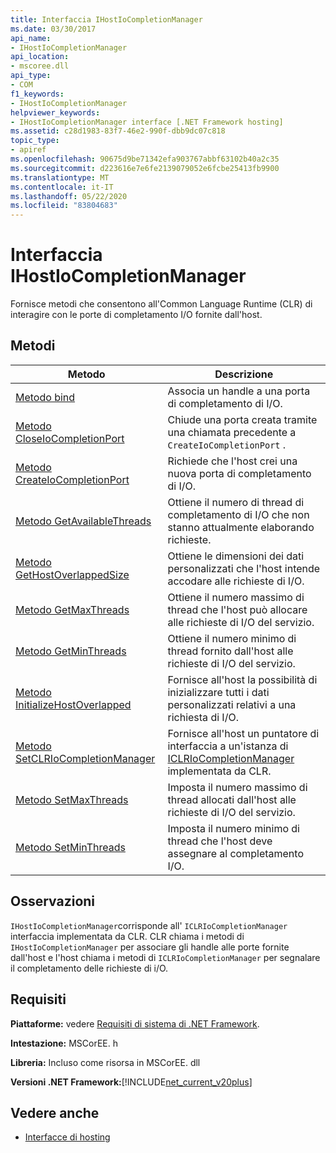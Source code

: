 ```yaml
---
title: Interfaccia IHostIoCompletionManager
ms.date: 03/30/2017
api_name:
- IHostIoCompletionManager
api_location:
- mscoree.dll
api_type:
- COM
f1_keywords:
- IHostIoCompletionManager
helpviewer_keywords:
- IHostIoCompletionManager interface [.NET Framework hosting]
ms.assetid: c28d1983-83f7-46e2-990f-dbb9dc07c818
topic_type:
- apiref
ms.openlocfilehash: 90675d9be71342efa903767abbf63102b40a2c35
ms.sourcegitcommit: d223616e7e6fe2139079052e6fcbe25413fb9900
ms.translationtype: MT
ms.contentlocale: it-IT
ms.lasthandoff: 05/22/2020
ms.locfileid: "83804683"
---
```

# <a name="ihostiocompletionmanager-interface"></a>Interfaccia IHostIoCompletionManager
Fornisce metodi che consentono all'Common Language Runtime (CLR) di interagire con le porte di completamento I/O fornite dall'host.  
  
## <a name="methods"></a>Metodi  
  
|Metodo|Descrizione|  
|------------|-----------------|  
|[Metodo bind](ihostiocompletionmanager-bind-method.md)|Associa un handle a una porta di completamento di I/O.|  
|[Metodo CloseIoCompletionPort](ihostiocompletionmanager-closeiocompletionport-method.md)|Chiude una porta creata tramite una chiamata precedente a `CreateIoCompletionPort` .|  
|[Metodo CreateIoCompletionPort](ihostiocompletionmanager-createiocompletionport-method.md)|Richiede che l'host crei una nuova porta di completamento di I/O.|  
|[Metodo GetAvailableThreads](ihostiocompletionmanager-getavailablethreads-method.md)|Ottiene il numero di thread di completamento di I/O che non stanno attualmente elaborando richieste.|  
|[Metodo GetHostOverlappedSize](ihostiocompletionmanager-gethostoverlappedsize-method.md)|Ottiene le dimensioni dei dati personalizzati che l'host intende accodare alle richieste di I/O.|  
|[Metodo GetMaxThreads](ihostiocompletionmanager-getmaxthreads-method.md)|Ottiene il numero massimo di thread che l'host può allocare alle richieste di I/O del servizio.|  
|[Metodo GetMinThreads](ihostiocompletionmanager-getminthreads-method.md)|Ottiene il numero minimo di thread fornito dall'host alle richieste di I/O del servizio.|  
|[Metodo InitializeHostOverlapped](ihostiocompletionmanager-initializehostoverlapped-method.md)|Fornisce all'host la possibilità di inizializzare tutti i dati personalizzati relativi a una richiesta di I/O.|  
|[Metodo SetCLRIoCompletionManager](../../../../docs/framework/unmanaged-api/hosting/ihostiocompletionmanager-setclriocompletionmanager-method.md)|Fornisce all'host un puntatore di interfaccia a un'istanza di [ICLRIoCompletionManager](iclriocompletionmanager-interface.md) implementata da CLR.|  
|[Metodo SetMaxThreads](ihostiocompletionmanager-setmaxthreads-method.md)|Imposta il numero massimo di thread allocati dall'host alle richieste di I/O del servizio.|  
|[Metodo SetMinThreads](ihostiocompletionmanager-setminthreads-method.md)|Imposta il numero minimo di thread che l'host deve assegnare al completamento I/O.|  
  
## <a name="remarks"></a>Osservazioni  
 `IHostIoCompletionManager`corrisponde all' `ICLRIoCompletionManager` interfaccia implementata da CLR. CLR chiama i metodi di `IHostIoCompletionManager` per associare gli handle alle porte fornite dall'host e l'host chiama i metodi di `ICLRIoCompletionManager` per segnalare il completamento delle richieste di i/O.  
  
## <a name="requirements"></a>Requisiti  
 **Piattaforme:** vedere [Requisiti di sistema di .NET Framework](../../get-started/system-requirements.md).  
  
 **Intestazione:** MSCorEE. h  
  
 **Libreria:** Incluso come risorsa in MSCorEE. dll  
  
 **Versioni .NET Framework:**[!INCLUDE[net_current_v20plus](../../../../includes/net-current-v20plus-md.md)]  
  
## <a name="see-also"></a>Vedere anche

- [Interfacce di hosting](hosting-interfaces.md)
